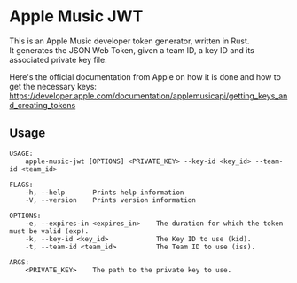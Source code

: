 Apple Music JWT
===============

This is an Apple Music developer token generator, written in Rust.  
It generates the JSON Web Token, given a team ID, a key ID and its associated private key file.

Here's the official documentation from Apple on how it is done and how to get the necessary keys:  
<https://developer.apple.com/documentation/applemusicapi/getting_keys_and_creating_tokens>

Usage
-----

```plaintext
USAGE:
    apple-music-jwt [OPTIONS] <PRIVATE_KEY> --key-id <key_id> --team-id <team_id>

FLAGS:
    -h, --help       Prints help information
    -V, --version    Prints version information

OPTIONS:
    -e, --expires-in <expires_in>    The duration for which the token must be valid (exp).
    -k, --key-id <key_id>            The Key ID to use (kid).
    -t, --team-id <team_id>          The Team ID to use (iss).

ARGS:
    <PRIVATE_KEY>    The path to the private key to use.
```
